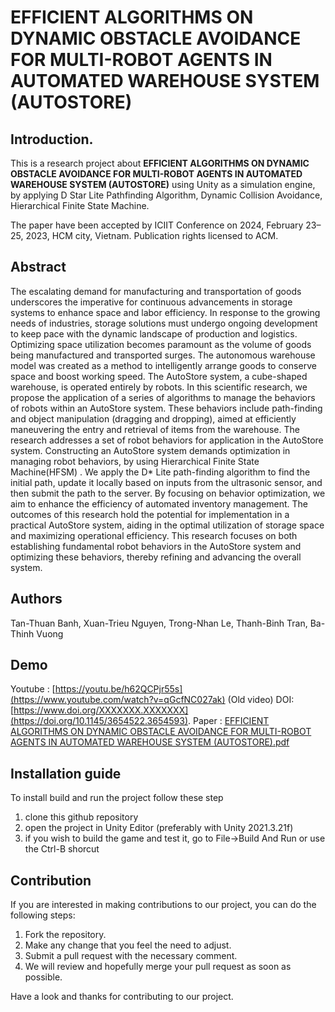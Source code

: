 # EFFICIENT ALGORITHMS ON DYNAMIC OBSTACLE AVOIDANCE FOR MULTI-ROBOT AGENTS IN AUTOMATED WAREHOUSE SYSTEM (AUTOSTORE)
 
## Introduction.
This is a research project about **EFFICIENT ALGORITHMS ON DYNAMIC OBSTACLE AVOIDANCE FOR MULTI-ROBOT AGENTS IN AUTOMATED WAREHOUSE SYSTEM (AUTOSTORE)** using Unity as a simulation engine, by applying D Star Lite Pathfinding Algorithm,  Dynamic Collision Avoidance, Hierarchical Finite State Machine. 

The paper have been accepted by ICIIT Conference on 2024, February 23–25, 2023, HCM city, Vietnam. Publication rights licensed to ACM.

## Abstract 
The escalating demand for manufacturing and transportation of goods underscores the imperative for continuous advancements in storage systems to enhance space and labor efficiency. In response to the growing needs of industries, storage solutions must undergo ongoing development to keep pace with the dynamic landscape of production and logistics. Optimizing space utilization becomes paramount as the volume of goods being manufactured and transported surges. The autonomous warehouse model was created as a method to intelligently arrange goods to conserve space and boost working speed. The AutoStore system, a cube-shaped warehouse, is operated entirely by robots. In this scientific research, we propose the application of a series of algorithms to manage the behaviors of robots within an AutoStore system. These behaviors include path-finding and object manipulation (dragging and dropping), aimed at efficiently maneuvering the entry and retrieval of items from the warehouse. The research addresses a set of robot behaviors for application in the AutoStore system. Constructing an AutoStore system demands optimization in managing robot behaviors, by using Hierarchical Finite State Machine(HFSM) . We apply the D* Lite path-finding algorithm to find the initial path, update it locally based on inputs from the ultrasonic sensor, and then submit the path to the server. By focusing on behavior optimization, we aim to enhance the efficiency of automated inventory management. The outcomes of this research hold the potential for implementation in a practical AutoStore system, aiding in the optimal utilization of storage space and maximizing operational efficiency. This research focuses on both establishing fundamental robot behaviors in the AutoStore system and optimizing these behaviors, thereby refining and advancing the overall system.

## Authors
Tan-Thuan Banh, 
Xuan-Trieu Nguyen, 
Trong-Nhan Le, 
Thanh-Binh Tran, 
Ba-Thinh Vuong

## Demo
Youtube : [https://youtu.be/h62QCPjr55s](https://www.youtube.com/watch?v=qGcfNC027ak) (Old video)
DOI: [https://www.doi.org/XXXXXXX.XXXXXXX](https://doi.org/10.1145/3654522.3654593).
Paper : [EFFICIENT ALGORITHMS ON DYNAMIC OBSTACLE AVOIDANCE FOR MULTI-ROBOT AGENTS IN AUTOMATED WAREHOUSE SYSTEM (AUTOSTORE).pdf](https://github.com/ShunPeng1/AutoStore/files/14317999/EFFICIENT.ALGORITHMS.ON.DYNAMIC.OBSTACLE.AVOIDANCE.FOR.MULTI-ROBOT.AGENTS.IN.AUTOMATED.WAREHOUSE.SYSTEM.AUTOSTORE.pdf)

## Installation guide
To install build and run the project follow these step

1. clone this github repository
2. open the project in Unity Editor (preferably with Unity 2021.3.21f)
3. if you wish to build the game and test it, go to File->Build And Run or use the Ctrl-B shorcut


## Contribution
If you are interested in making contributions to our project, you can do the following steps:
1. Fork the repository.
2. Make any change that you feel the need to adjust.
3. Submit a pull request with the necessary comment.
4. We will review and hopefully merge your pull request as soon as possible.

Have a look and thanks for contributing to our project.



